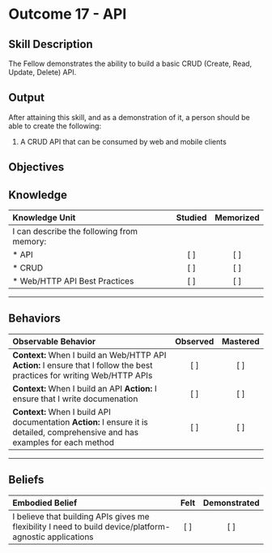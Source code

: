# Outcome 17 - API

**Skill Description**
----------
The Fellow demonstrates the ability to build a basic CRUD (Create, Read, Update, Delete) API.

**Output**
----------
After attaining this skill, and as a demonstration of it, a person should be able to create the following:

1. A CRUD API that can be consumed by web and mobile clients


**Objectives**
----------
## **Knowledge**


| Knowledge Unit   |      Studied      | Memorized |
|:-------------|:------------------:|:--------:|
| I can describe the following from memory: | | |
| * API | [ ] | [ ]  |
| * CRUD     | [ ] | [ ]  |
| * Web/HTTP API Best Practices     | [ ] | [ ]  |


----------


## **Behaviors**

| Observable Behavior   |      Observed      | Mastered |
|:-------------|:------------------:|:--------:|
| **Context:** When I build an Web/HTTP API **Action:** I ensure that I follow the best practices for writing Web/HTTP APIs | [ ] | [ ]  |
| **Context:** When I build an API **Action:** I ensure that I write documenation | [ ] | [ ]  |
| **Context:** When I build API documentation **Action:** I ensure it is detailed, comprehensive and has examples for each method | [ ] | [ ]  |



----------


## **Beliefs**


| Embodied Belief   |      Felt      | Demonstrated |
|:-------------|:------------------:|:--------:|
| I believe that building APIs gives me flexibility I need to build device/platform-agnostic applications | [ ] | [ ]  |

